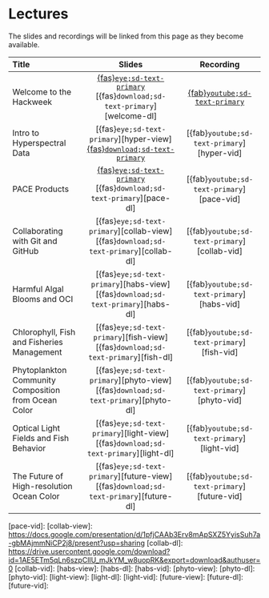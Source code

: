 # Lectures

The slides and recordings will be linked from this page as they become available.

| Title | Slides | Recording |
| :---- | :----: | :-------: |
| Welcome to the Hackweek                 | [{fas}`eye;sd-text-primary`][welcome-view] [{fas}`download;sd-text-primary`][welcome-dl]    | [{fab}`youtube;sd-text-primary`][welcome-vid] |
| Intro to Hyperspectral Data  | [{fas}`eye;sd-text-primary`][hyper-view] [{fas}`download;sd-text-primary`][hyper-dl]    | [{fab}`youtube;sd-text-primary`][hyper-vid] |
| PACE Products     | [{fas}`eye;sd-text-primary`][pace-view] [{fas}`download;sd-text-primary`][pace-dl]         | [{fab}`youtube;sd-text-primary`][pace-vid] |
| Collaborating with Git and GitHub | [{fas}`eye;sd-text-primary`][collab-view] [{fas}`download;sd-text-primary`][collab-dl] | [{fab}`youtube;sd-text-primary`][collab-vid] |
| Harmful Algal Blooms and OCI                              | [{fas}`eye;sd-text-primary`][habs-view] [{fas}`download;sd-text-primary`][habs-dl]       | [{fab}`youtube;sd-text-primary`][habs-vid] |
| Chlorophyll, Fish and Fisheries Management    | [{fas}`eye;sd-text-primary`][fish-view] [{fas}`download;sd-text-primary`][fish-dl]    | [{fab}`youtube;sd-text-primary`][fish-vid] |
| Phytoplankton Community Composition from Ocean Color  | [{fas}`eye;sd-text-primary`][phyto-view] [{fas}`download;sd-text-primary`][phyto-dl]   | [{fab}`youtube;sd-text-primary`][phyto-vid] |
| Optical Light Fields and Fish Behavior | [{fas}`eye;sd-text-primary`][light-view] [{fas}`download;sd-text-primary`][light-dl]   | [{fab}`youtube;sd-text-primary`][light-vid] |
| The Future of High-resolution Ocean Color | [{fas}`eye;sd-text-primary`][future-view] [{fas}`download;sd-text-primary`][future-dl]   | [{fab}`youtube;sd-text-primary`][future-vid] |

[welcome-view]: 
[welcome-dl]: 
[welcome-vid]: 
[hyper-view]: 
[hyper-dl]: 
[hyper-vid]: 
[pace-view]: 
[pace-dl]: 
[pace-vid]: 
[collab-view]: https://docs.google.com/presentation/d/1pfjCAAb3Erv8mApSXZ5YyisSuh7a-gbMAjmmNiCP2j8/present?usp=sharing
[collab-dl]: https://drive.usercontent.google.com/download?id=1AE5ETm5qLn6szpClIU_mJkYM_w8uopRK&export=download&authuser=0
[collab-vid]: 
[habs-view]: 
[habs-dl]: 
[habs-vid]: 
[phyto-view]: 
[phyto-dl]: 
[phyto-vid]: 
[light-view]: 
[light-dl]: 
[light-vid]: 
[future-view]: 
[future-dl]: 
[future-vid]: 

